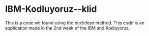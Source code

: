 # IBM-Kodluyoruz--klid
 This is a code we found using the euclidean method.  This code is an application made in the 2nd week of the IBM and Kodluyoruz.
